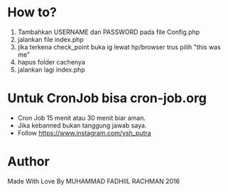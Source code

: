 # How to?
1. Tambahkan  USERNAME dan PASSWORD pada file Config.php
2. jalankan file index.php
3. jika terkena check_point buka ig lewat hp/browser trus pilih "this was me"
4. hapus folder cachenya 
5. jalankan lagi index.php

# Untuk CronJob bisa cron-job.org
* Cron Job 15 menit atau 30 menit biar aman.
* Jika kebanned bukan tanggung jawab saya.
* Follow https://www.instagram.com/ysh_putra

# Author
Made With Love By MUHAMMAD FADHIIL RACHMAN 2016
